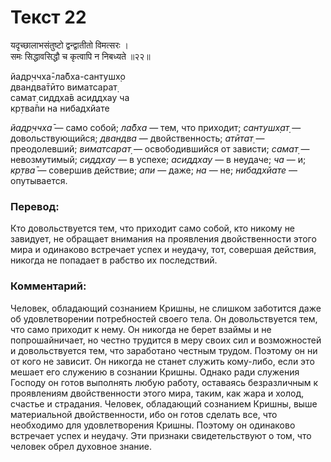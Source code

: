 # Текст 22

यदृच्छालाभसंतुष्टो द्वन्द्वातीतो विमत्सरः ।  
समः सिद्धावसिद्धौ च कृत्वापि न निबध्यते ॥२२॥

йадр̣ччха̄-ла̄бха-сантушх̣о  
двандва̄тӣто виматсарат̣  
самат̣ сиддха̄в асиддхау ча  
кр̣тва̄пи на нибадхйате

_йадр̣ччха̄_ — само собой; _ла̄бха_ — тем, что приходит; _сантушх̣ат̣_ — довольствующийся; _двандва_ — двойственность; _атӣтат̣_ — преодолевший; _виматсарат̣_ — освободившийся от зависти; _самат̣_ — невозмутимый; _сиддхау_ — в успехе; _асиддхау_ — в неудаче; _ча_ — и; _кр̣тва̄_ — совершив действие; _апи_ — даже; _на_ — не; _нибадхйате_ — опутывается.

### Перевод:

Кто довольствуется тем, что приходит само собой, кто никому не завидует, не обращает внимания на проявления двойственности этого мира и одинаково встречает успех и неудачу, тот, совершая действия, никогда не попадает в рабство их последствий.

### Комментарий:

Человек, обладающий сознанием Кришны, не слишком заботится даже об удовлетворении потребностей своего тела. Он довольствуется тем, что само приходит к нему. Он никогда не берет взаймы и не попрошайничает, но честно трудится в меру своих сил и возможностей и довольствуется тем, что заработано честным трудом. Поэтому он ни от кого не зависит. Он никогда не станет служить кому-либо, если это мешает его служению в сознании Кришны. Однако ради служения Господу он готов выполнять любую работу, оставаясь безразличным к проявлениям двойственности этого мира, таким, как жара и холод, счастье и страдания. Человек, обладающий сознанием Кришны, выше материальной двойственности, ибо он готов сделать все, что необходимо для удовлетворения Кришны. Поэтому он одинаково встречает успех и неудачу. Эти признаки свидетельствуют о том, что человек обрел духовное знание.